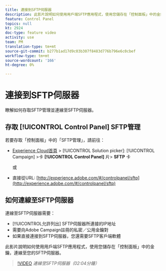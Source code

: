 ```yaml
---
title: 連接到SFTP伺服器
description: 此影片說明如何使用用戶端SFTP應用程式，使用您儲存在「控制面板」中的金鑰，連線至您的SFTP伺服器。
feature: Control Panel
topics: null
kt: 2924
doc-type: feature video
activity: use
team: PM
translation-type: tm+mt
source-git-commit: b277b1ad17d9c03b307f8483d776b796e6c0cbef
workflow-type: tm+mt
source-wordcount: '166'
ht-degree: 0%

---
```



# 連接到SFTP伺服器

瞭解如何存取SFTP管理並連線至SFTP伺服器。

## 存取 [!UICONTROL Control Panel] SFTP管理

若要存取「控制面板」中的「SFTP管理」，請前往：

* [Experience Cloud首頁](https://experience.adobe.com/#/home) > [!UICONTROL Solution picker]: [!UICONTROL Campaign] >卡 **[!UICONTROL Control Panel]** 片> **SFTP** 卡

   或
* 直接從URL: [http://experience.adobe.com/#/controlpanel/sftp](http://experience.adobe.com/#/controlpanel/sftp)

## 如何連線至SFTP伺服器

連線至SFTP伺服器需要：

* [!!UICONTROL允許列出] SFTP伺服器所連接的IP地址
* 需要向Adobe Campaign註冊的私密／公用金鑰對
* 如果直接連接到SFTP伺服器，您還需要SFTP客戶端軟體

此影片說明如何使用用戶端SFTP應用程式，使用您儲存在「控制面板」中的金鑰，連線至您的SFTP伺服器。

>[!VIDEO](https://video.tv.adobe.com/v/27263?quality=12)
*連線至SFTP伺服器（02:04分鐘）*
